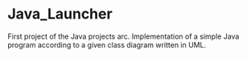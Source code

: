 # Java_Launcher
First project of the Java projects arc. Implementation of a simple Java program according to a given class diagram written in UML.
